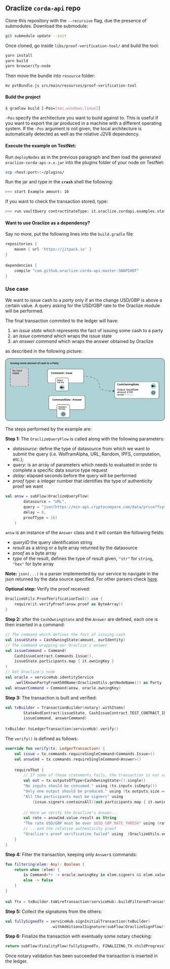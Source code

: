 ## Oraclize `corda-api` repo

Clone this repository with the `--recursive` flag, due the presence of submodules.
Download the submodule:

```bash
git submodule update --init
```

Once cloned, go inside `libs/proof-verification-tool/` and build the tool:

```bash
yarn install
yarn build
yarn browserify-node
```

Then move the bundle into `resource` folder:

```
mv pvtBundle.js src/main/resources/proof-verification-tool
```

#### Build the project

```bash
$ gradlew build [-Pos=[mac,windows,linux]]
``` 
`-Pos` specify the architecture you want to build against to. This is useful if you want 
to export the jar produced in a machine with a different operating system. 
If the `-Pos` argument is not given, the local architecture is automatically detected as well as the relative 
J2V8 dependency. 

#### Execute the example on TestNet:

Run `deployNodes` as in the previous paragraph and then load the generated `oraclize-corda-api-x.x.jar` into the 
plugins folder of your node on TestNet:

```bash
scp <host:port>:~/plugins/
```

Run the jar and type in the **`crash`** shell the following:

```bash
>>> start Example amount: 10
```

If you want to check the transaction stored, type:

```bash
>>> run vaultQuery contractStateType: it.oraclize.cordapi.examples.states.CashOwningState
```

#### Want to use Oraclize as a dependency?

Say no more, put the following lines into the `build.gradle` file:

```groovy
repositories {
    maven { url 'https://jitpack.io' }
}

dependencies {
    compile "com.github.oraclize:corda-api:master-SNAPSHOT"
}
```

### Use case

We want to _issue_ cash to a _party_ only if an the change USD/GBP is above a certain value. A query asking for the USD/GBP rate to the Oraclize module will be performed.

The final transaction commited to the ledger will have:
  
  1. an _issue state_ which represents the fact of issuing some cash to a party
  2. an _issue command_ which wraps the issue state
  3. an _answer command_ which wraps the answer obtained by Oraclize
  
as described in the following picture:

<img src="docs/imgs/transaction.png" alt="Drawing" width="700"/>

The steps performed by the example are:

**Step 1:** The `OraclizeQueryFlow` is called along with the following parameters:
  
  * *datasource:* define the type of datasource from which we want to submit the query (i.e. WolframAlpha, URL, Random, IPFS, computation, etc.);
  * *query:* is an array of parameters which needs to evaluated in order to complete a specific data source type request
  * *delay:* elapsed seconds before the query will be performed
  * *proof type:* a integer number that identifies the type of authenticity proof we want

```kotlin
val answ = subFlow(OraclizeQueryFlow(
        datasource = "URL",
        query = "json(https://min-api.cryptocompare.com/data/price?fsym=USD&tsyms=GBP).GBP",
        delay = 0,
        proofType = 16)
    )
```

`answ` is an instance of the `Answer` class and it will contain the following fields:

  * *queryID* the query identification string
  * *result* as a string or a byte array returned by the datasource
  * *proof* as a byte array
  * *type* of the result, defines the type of result given, `"str"` for `string`, `"hex"` for byte array

**Note:** `json(...)` is a parser implemented by our service to navigate in the json returned by the data source specified. For other parsers check [here](https://docs.oraclize.it/#general-concepts-parsing-helpers).

**Optional step:** Verify the proof received:

```kotlin
OraclizeUtils.ProofVerificationTool().use {
    require(it.verifyProof(answ.proof as ByteArray))
}
```

**Step 2:** after the `CashOwningState` and the `Answer` are defined, each one is then inserted in a command:

```kotlin
// The command which defines the fact of issuing cash
val issueState = CashOwningState(amount, ourIdentity)
// The command wrapping our Oraclize's answer
val issueCommand = Command(
    CashIssueContract.Commands.Issue(),
    issueState.participants.map { it.owningKey }
)
// Get Oraclize's node
val oracle = serviceHub.identityService
    .wellKnownPartyFromX500Name(OraclizeUtils.getNodeName()) as Party
val answerCommand = Command(answ, oracle.owningKey)
```

**Step 3:** The transaction is built and verified:

```kotlin
val txBuilder = TransactionBuilder(notary).withItems(
        StateAndContract(issueState, CashIssueContract.TEST_CONTRACT_ID),
        issueCommand, answerCommand)

txBuilder.toLedgerTransaction(serviceHub).verify()
```

The `verify()` is defined as follows:

```kotlin
override fun verify(tx: LedgerTransaction) {
    val issue = tx.commands.requireSingleCommand<Commands.Issue>()
    val answCmd = tx.commands.requireSingleCommand<Answer>()

    requireThat {
        // If some of these statements fails, the transaction is not valid
        val out = tx.outputsOfType<CashOwningState>().single()
        "No inputs should be consumed." using (tx.inputs.isEmpty())
        "Only one output should be produced." using (tx.outputs.size == 1)
        "All the participants must be signers" using
            (issue.signers.containsAll((out.participants.map { it.owningKey })))

        // Here we verify the Oraclize's answer...
        val rate = answCmd.value.result as String
        "The rate USD/GBP must be over $USD_GBP_RATE_THRESH" using (rate.toDouble() > USD_GBP_RATE_THRESH)
        // ...and the relative authenticity proof
        "Oraclize's proof verification failed" using  (OraclizeUtils.verifyProof(answCmd.value.proof as ByteArray))
    }
}
```

**Step 4:** Filter the transaction, keeping only `Answer`s commands:

```kotlin
fun filtering(elem: Any): Boolean {
    return when (elem) {
        is Command<*> -> oracle.owningKey in elem.signers && elem.value is Answer
        else -> false
    }
}

val ftx = txBuilder.toWireTransaction(serviceHub).buildFilteredTransaction(Predicate { filtering(it) })
```

**Step 5:** Collect the signatures from the others:
```kotlin
val fullySignedTx = serviceHub.signInitialTransaction(txBuilder)
                    .withAdditionalSignature(subFlow(OraclizeSignFlow(ftx)))
```

**Step 6:** Finalize the transaction with eventually some notary checking:

```kotlin
return subFlow(FinalityFlow(fullySignedTx, FINALIZING_TX.childProgressTracker()))
```

Once notary validation has been succeeded the transaction is inserted in the ledger.
